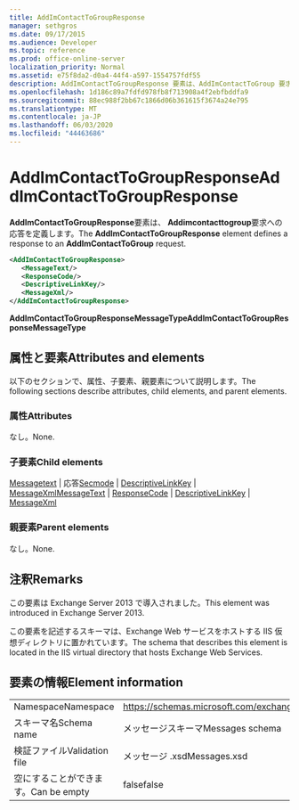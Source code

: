 ```yaml
---
title: AddImContactToGroupResponse
manager: sethgros
ms.date: 09/17/2015
ms.audience: Developer
ms.topic: reference
ms.prod: office-online-server
localization_priority: Normal
ms.assetid: e75f8da2-d0a4-44f4-a597-1554757fdf55
description: AddImContactToGroupResponse 要素は、AddImContactToGroup 要求への応答を定義します。
ms.openlocfilehash: 1d186c89a7fdfd978fb8f713908a4f2ebfbddfa9
ms.sourcegitcommit: 88ec988f2bb67c1866d06b361615f3674a24e795
ms.translationtype: MT
ms.contentlocale: ja-JP
ms.lasthandoff: 06/03/2020
ms.locfileid: "44463686"
---
```

# <a name="addimcontacttogroupresponse"></a><span data-ttu-id="74ef8-103">AddImContactToGroupResponse</span><span class="sxs-lookup"><span data-stu-id="74ef8-103">AddImContactToGroupResponse</span></span>

<span data-ttu-id="74ef8-104">**AddImContactToGroupResponse**要素は、 **Addimcontacttogroup**要求への応答を定義します。</span><span class="sxs-lookup"><span data-stu-id="74ef8-104">The **AddImContactToGroupResponse** element defines a response to an **AddImContactToGroup** request.</span></span> 
  
```XML
<AddImContactToGroupResponse>
   <MessageText/>
   <ResponseCode/>
   <DescriptiveLinkKey/>
   <MessageXml/>
</AddImContactToGroupResponse>
```

 <span data-ttu-id="74ef8-105">**AddImContactToGroupResponseMessageType**</span><span class="sxs-lookup"><span data-stu-id="74ef8-105">**AddImContactToGroupResponseMessageType**</span></span>
## <a name="attributes-and-elements"></a><span data-ttu-id="74ef8-106">属性と要素</span><span class="sxs-lookup"><span data-stu-id="74ef8-106">Attributes and elements</span></span>

<span data-ttu-id="74ef8-107">以下のセクションで、属性、子要素、親要素について説明します。</span><span class="sxs-lookup"><span data-stu-id="74ef8-107">The following sections describe attributes, child elements, and parent elements.</span></span>
  
### <a name="attributes"></a><span data-ttu-id="74ef8-108">属性</span><span class="sxs-lookup"><span data-stu-id="74ef8-108">Attributes</span></span>

<span data-ttu-id="74ef8-109">なし。</span><span class="sxs-lookup"><span data-stu-id="74ef8-109">None.</span></span>
  
### <a name="child-elements"></a><span data-ttu-id="74ef8-110">子要素</span><span class="sxs-lookup"><span data-stu-id="74ef8-110">Child elements</span></span>

<span data-ttu-id="74ef8-111">[Messagetext](messagetext.md)  | 応答[Secmode](responsecode.md)  | [DescriptiveLinkKey](descriptivelinkkey.md)  | [MessageXml](messagexml.md)</span><span class="sxs-lookup"><span data-stu-id="74ef8-111">[MessageText](messagetext.md) | [ResponseCode](responsecode.md) | [DescriptiveLinkKey](descriptivelinkkey.md) | [MessageXml](messagexml.md)</span></span>
  
### <a name="parent-elements"></a><span data-ttu-id="74ef8-112">親要素</span><span class="sxs-lookup"><span data-stu-id="74ef8-112">Parent elements</span></span>

<span data-ttu-id="74ef8-113">なし。</span><span class="sxs-lookup"><span data-stu-id="74ef8-113">None.</span></span>
  
## <a name="remarks"></a><span data-ttu-id="74ef8-114">注釈</span><span class="sxs-lookup"><span data-stu-id="74ef8-114">Remarks</span></span>

<span data-ttu-id="74ef8-115">この要素は Exchange Server 2013 で導入されました。</span><span class="sxs-lookup"><span data-stu-id="74ef8-115">This element was introduced in Exchange Server 2013.</span></span>
  
<span data-ttu-id="74ef8-116">この要素を記述するスキーマは、Exchange Web サービスをホストする IIS 仮想ディレクトリに置かれています。</span><span class="sxs-lookup"><span data-stu-id="74ef8-116">The schema that describes this element is located in the IIS virtual directory that hosts Exchange Web Services.</span></span>
  
## <a name="element-information"></a><span data-ttu-id="74ef8-117">要素の情報</span><span class="sxs-lookup"><span data-stu-id="74ef8-117">Element information</span></span>

|||
|:-----|:-----|
|<span data-ttu-id="74ef8-118">Namespace</span><span class="sxs-lookup"><span data-stu-id="74ef8-118">Namespace</span></span>  <br/> |https://schemas.microsoft.com/exchange/services/2006/messages  <br/> |
|<span data-ttu-id="74ef8-119">スキーマ名</span><span class="sxs-lookup"><span data-stu-id="74ef8-119">Schema name</span></span>  <br/> |<span data-ttu-id="74ef8-120">メッセージスキーマ</span><span class="sxs-lookup"><span data-stu-id="74ef8-120">Messages schema</span></span>  <br/> |
|<span data-ttu-id="74ef8-121">検証ファイル</span><span class="sxs-lookup"><span data-stu-id="74ef8-121">Validation file</span></span>  <br/> |<span data-ttu-id="74ef8-122">メッセージ .xsd</span><span class="sxs-lookup"><span data-stu-id="74ef8-122">Messages.xsd</span></span>  <br/> |
|<span data-ttu-id="74ef8-123">空にすることができます。</span><span class="sxs-lookup"><span data-stu-id="74ef8-123">Can be empty</span></span>  <br/> |<span data-ttu-id="74ef8-124">false</span><span class="sxs-lookup"><span data-stu-id="74ef8-124">false</span></span>  <br/> |
   


